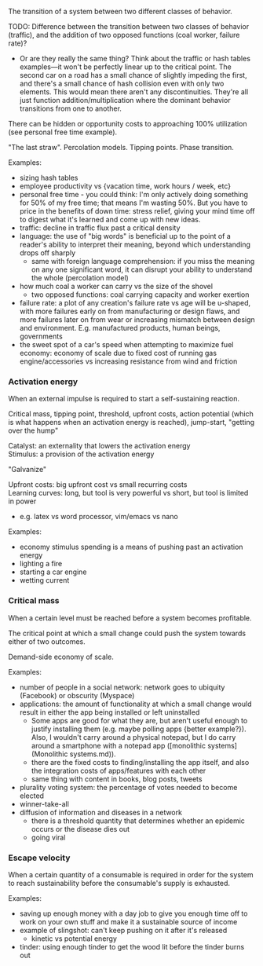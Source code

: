 The transition of a system between two different classes of behavior.

TODO: Difference between the transition between two classes of behavior (traffic), and the addition of two opposed functions (coal worker, failure rate)?
- Or are they really the same thing?  Think about the traffic or hash tables examples—it won't be perfectly linear up to the critical point.  The second car on a road has a small chance of slightly impeding the first, and there's a small chance of hash collision even with only two elements.  This would mean there aren't any discontinuities.  They're all just function addition/multiplication where the dominant behavior transitions from one to another.

There can be hidden or opportunity costs to approaching 100% utilization (see personal free time example).

"The last straw".  Percolation models.  Tipping points.  Phase transition.

Examples:
- sizing hash tables
- employee productivity vs {vacation time, work hours / week, etc}
- personal free time - you could think: I'm only actively doing something for 50% of my free time; that means I'm wasting 50%.  But you have to price in the benefits of down time: stress relief, giving your mind time off to digest what it's learned and come up with new ideas.
- traffic: decline in traffic flux past a critical density
- language: the use of "big words" is beneficial up to the point of a reader's ability to interpret their meaning, beyond which understanding drops off sharply
	- same with foreign language comprehension: if you miss the meaning on any one significant word, it can disrupt your ability to understand the whole (percolation model)
- how much coal a worker can carry vs the size of the shovel
	- two opposed functions: coal carrying capacity and worker exertion
- failure rate: a plot of any creation's failure rate vs age will be u-shaped, with more failures early on from manufacturing or design flaws, and more failures later on from wear or increasing mismatch between design and environment. E.g. manufactured products, human beings, governments
- the sweet spot of a car's speed when attempting to maximize fuel economy: economy of scale due to fixed cost of running gas engine/accessories vs increasing resistance from wind and friction


### Activation energy
When an external impulse is required to start a self-sustaining reaction.

Critical mass, tipping point, threshold, upfront costs, action potential (which is what happens when an activation energy is reached), jump-start, "getting over the hump"

Catalyst: an externality that lowers the activation energy  
Stimulus: a provision of the activation energy

"Galvanize"

Upfront costs: big upfront cost vs small recurring costs  
Learning curves: long, but tool is very powerful vs short, but tool is limited in power
- e.g. latex vs word processor, vim/emacs vs nano

Examples:
- economy stimulus spending is a means of pushing past an activation energy
- lighting a fire
- starting a car engine
- wetting current


### Critical mass
When a certain level must be reached before a system becomes profitable.

The critical point at which a small change could push the system towards either of two outcomes.

Demand-side economy of scale.

Examples:
- number of people in a social network: network goes to ubiquity (Facebook) or obscurity (Myspace)
- applications: the amount of functionality at which a small change would result in either the app being installed or left uninstalled
	- Some apps are good for what they are, but aren't useful enough to justify installing them (e.g. maybe polling apps {better example?}). Also, I wouldn't carry around a physical notepad, but I do carry around a smartphone with a notepad app ([monolithic systems](Monolithic systems.md)).
	- there are the fixed costs to finding/installing the app itself, and also the integration costs of apps/features with each other
	- same thing with content in books, blog posts, tweets
- plurality voting system: the percentage of votes needed to become elected
- winner-take-all
- diffusion of information and diseases in a network
	- there is a threshold quantity that determines whether an epidemic occurs or the disease dies out
	- going viral


### Escape velocity
When a certain quantity of a consumable is required in order for the system to reach sustainability before the consumable's supply is exhausted.

Examples:
- saving up enough money with a day job to give you enough time off to work on your own stuff and make it a sustainable source of income
- example of slingshot: can't keep pushing on it after it's released
	- kinetic vs potential energy
- tinder: using enough tinder to get the wood lit before the tinder burns out
